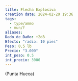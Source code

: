 ```yaml
---
title: Flecha Explosiva
creation date: 2024-02-20 19:36
tags:
  - type/ammo
  - mun/f
aliases: 
Dado_de_Daño: +2d8
Efecto: "radio: 10 pies"
Peso: 0,5 lb
Precio: "3.000"
int_peso: 0.5
int_precio: 3000
---
```

(Punta Hueca)

